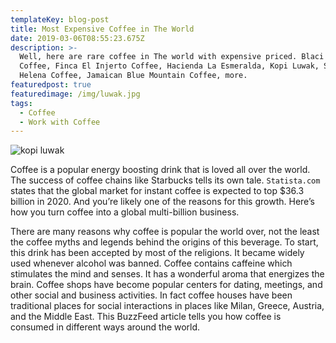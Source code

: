 ```yaml
---
templateKey: blog-post
title: Most Expensive Coffee in The World
date: 2019-03-06T08:55:23.675Z
description: >-
  Well, here are rare coffee in The world with expensive priced. Blaci Ivory
  Coffee, Finca El Injerto Coffee, Hacienda La Esmeralda, Kopi Luwak, Saint
  Helena Coffee, Jamaican Blue Mountain Coffee, more.
featuredpost: true
featuredimage: /img/luwak.jpg
tags:
  - Coffee
  - Work with Coffee
---
```

![kopi luwak](/img/luwak.jpg "kopi luwak")

Coffee is a popular energy boosting drink that is loved all over the world. The success of coffee chains like Starbucks tells its own tale. `Statista.com` states that the global market for instant coffee is expected to top $36.3 billion in 2020. And you’re likely one of the reasons for this growth. Here’s how you turn coffee into a global multi-billion business.

There are many reasons why coffee is popular the world over, not the least the coffee myths and legends behind the origins of this beverage. To start, this drink has been accepted by most of the religions. It became widely used whenever alcohol was banned. Coffee contains caffeine which stimulates the mind and senses. It has a wonderful aroma that energizes the brain. Coffee shops have become popular centers for dating, meetings, and other social and business activities. In fact coffee houses have been traditional places for social interactions in places like Milan, Greece, Austria, and the Middle East. This BuzzFeed article tells you how coffee is consumed in different ways around the world.
